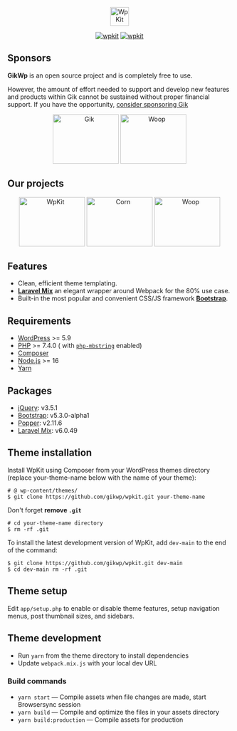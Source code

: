 <p align="center">
<a href="https://github.com/gikwp/wpkit/tree/develop"><img alt="WpKit" src="https://gikwp.com/cdn/wpkit-theme-logo.svg" height="42" /></a>
</p>

<p align="center">
<a href="https://github.com/gikwp/wpkit/blob/develop/LICENSE.md"><img alt="wpkit" src="https://img.shields.io/github/license/gikwp/wpkit?color=%23525ddc&style=flat-square"></a>
<a href="https://github.com/gikwp/wpkit/releases"><img alt="wpkit" src="https://img.shields.io/github/release/gikwp/wpkit?color=%23525ddc&style=flat-square"></a>
</p>

## Sponsors

**GikWp** is an open source project and is completely free to use.

However, the amount of effort needed to support and develop new features and products within Gik cannot be sustained
without proper financial support. If you have the
opportunity, [consider sponsoring Gik](https://github.com/sponsors/gikwp)

<div align="center">
<a href="https://gikwp.com/"><img src="https://gikwp.com/cdn/gk-logo.svg" width="148" height="111" alt="Gik" /></a>
<a href="https://wordpress.com/"><img src="https://gikwp.com/cdn/wp-logo.svg" width="148" height="111" alt="Woop" /></a>
</div>

## Our projects

<div align="center">
<a href="https://github.com/gikwp/wpkit"><img src="https://gikwp.com/cdn/wk-logo.svg" width="148" height="111" alt="WpKit" /></a>
<a href="https://github.com/gikwp/corn"><img src="https://gikwp.com/cdn/cn-logo.svg" width="148" height="111" alt="Corn" /></a>
<a href="#"><img src="https://gikwp.com/cdn/wo-logo.svg" width="148" height="111" alt="Woop" /></a>
</div>

## Features

* Clean, efficient theme templating.
* **[Laravel Mix](https://laravel-mix.com/)** an elegant wrapper around Webpack for the 80% use case.
* Built-in the most popular and convenient CSS/JS framework **[Bootstrap](https://getbootstrap.com/)**.

## Requirements

* [WordPress](https://wordpress.org/) >= 5.9
* [PHP](https://www.php.net/manual/en/install.php) >= 7.4.0 (
  with [``php-mbstring``](https://www.php.net/manual/en/book.mbstring.php) enabled)
* [Composer](https://getcomposer.org/download/)
* [Node.js](https://nodejs.org/en/) >= 16
* [Yarn](https://classic.yarnpkg.com/en/docs/install#mac-stable)

## Packages

* [jQuery](https://jquery.com/): v3.5.1
* [Bootstrap](https://getbootstrap.com/): v5.3.0-alpha1
* [Popper](https://popper.js.org/): v2.11.6
* [Laravel Mix](https://laravel-mix.com/): v6.0.49

## Theme installation

Install WpKit using Composer from your WordPress themes directory (replace your-theme-name below with the name of your
theme):

``` 
# @ wp-content/themes/
$ git clone https://github.com/gikwp/wpkit.git your-theme-name
```

Don't forget **remove ``.git``**

```
# cd your-theme-name directory
$ rm -rf .git
```

To install the latest development version of WpKit, add ``dev-main`` to the end of the command:

``` 
$ git clone https://github.com/gikwp/wpkit.git dev-main
$ cd dev-main rm -rf .git
```

## Theme setup

Edit ```app/setup.php``` to enable or disable theme features, setup navigation menus, post thumbnail sizes, and
sidebars.

## Theme development

* Run ```yarn``` from the theme directory to install dependencies
* Update ```webpack.mix.js``` with your local dev URL

### Build commands

* ``yarn start`` — Compile assets when file changes are made, start Browsersync session
* ``yarn build`` — Compile and optimize the files in your assets directory
* ``yarn build:production`` — Compile assets for production

